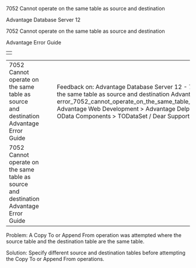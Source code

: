 7052 Cannot operate on the same table as source and destination




Advantage Database Server 12  

7052 Cannot operate on the same table as source and destination

Advantage Error Guide

|  |
| --- |
|  |

|  |  |  |  |  |
| --- | --- | --- | --- | --- |
| 7052 Cannot operate on the same table as source and destination  Advantage Error Guide |  |  | Feedback on: Advantage Database Server 12 - 7052 Cannot operate on the same table as source and destination Advantage Error Guide error\_7052\_cannot\_operate\_on\_the\_same\_table\_as\_source\_and\_destination Advantage Web Development > Advantage Delphi OData Client > Delphi OData Components > TODataSet / Dear Support Staff, |  |
| 7052 Cannot operate on the same table as source and destination  Advantage Error Guide |  |  |  |  |

Problem: A Copy To or Append From operation was attempted where the source table and the destination table are the same table.

Solution: Specify different source and destination tables before attempting the Copy To or Append From operations.